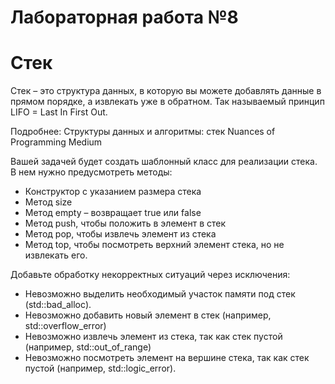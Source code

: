 # Лабораторная работа №8
# Стек

Стек – это структура данных, в которую вы можете добавлять данные в прямом порядке, а извлекать уже в обратном. Так называемый принцип LIFO = Last In First Out.

Подробнее: Структуры данных и алгоритмы: стек Nuances of Programming Medium

Вашей задачей будет создать шаблонный класс для реализации стека. В нем нужно предусмотреть методы:
-	Конструктор с указанием размера стека
-	Метод size
-	Метод empty – возвращает true или false
-	Метод push, чтобы положить в элемент в стек
-	Метод pop, чтобы извлечь элемент из стека
-	Метод top, чтобы посмотреть верхний элемент стека, но не извлекать его.

Добавьте обработку некорректных ситуаций через исключения:
-	Невозможно выделить необходимый участок памяти под стек (std::bad_alloc).
-	Невозможно добавить новый элемент в стек (например, std::overflow_error)
-	Невозможно извлечь элемент из стека, так как стек пустой (например, std::out_of_range)
-	Невозможно посмотреть элемент на вершине стека, так как стек пустой (например, std::logic_error).